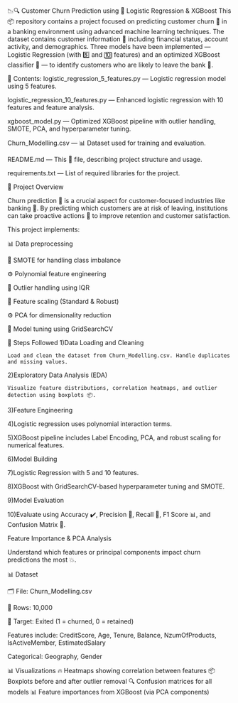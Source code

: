 📉🔍 Customer Churn Prediction using 🤖 Logistic Regression & XGBoost
This 📦 repository contains a project focused on predicting customer churn 🔄 in a banking environment using advanced machine learning techniques. The dataset contains customer information 🧾 including financial status, account activity, and demographics. Three models have been implemented — Logistic Regression (with 5️⃣ and 🔟 features) and an optimized XGBoost classifier 🚀 — to identify customers who are likely to leave the bank 🏦.

📁 Contents:
 logistic_regression_5_features.py — Logistic regression model using 5 features.
 
 logistic_regression_10_features.py — Enhanced logistic regression with 10 features and feature analysis.
 
 xgboost_model.py — Optimized XGBoost pipeline with outlier handling, SMOTE, PCA, and hyperparameter tuning.
 
 Churn_Modelling.csv — 📊 Dataset used for training and evaluation.
 
 README.md — This 📄 file, describing project structure and usage.
 
 requirements.txt — List of required libraries for the project.

🌟 Project Overview

Churn prediction 🔁 is a crucial aspect for customer-focused industries like banking 🏦. By predicting which customers are at risk of leaving, institutions can take proactive actions 🎯 to improve retention and customer satisfaction.

This project implements:

   📊 Data preprocessing
   
   🔁 SMOTE for handling class imbalance
   
   ⚙️ Polynomial feature engineering
   
   📏 Outlier handling using IQR
   
   🔐 Feature scaling (Standard & Robust)
   
   ⚙️ PCA for dimensionality reduction
   
   🧠 Model tuning using GridSearchCV

🔧 Steps Followed
 1)Data Loading and Cleaning
 
    Load and clean the dataset from Churn_Modelling.csv. Handle duplicates and missing values.
    
 2)Exploratory Data Analysis (EDA)
 
    Visualize feature distributions, correlation heatmaps, and outlier detection using boxplots 📦.
    
 3)Feature Engineering
 
 4)Logistic regression uses polynomial interaction terms.
 
 5)XGBoost pipeline includes Label Encoding, PCA, and robust scaling for numerical features.
 
 6)Model Building
 
 7)Logistic Regression with 5 and 10 features.
 
 8)XGBoost with GridSearchCV-based hyperparameter tuning and SMOTE.
 
 9)Model Evaluation
 
 10)Evaluate using Accuracy ✔️, Precision 🎯, Recall 🔁, F1 Score 📊, and Confusion Matrix 🔀.
 
 Feature Importance & PCA Analysis
 
 Understand which features or principal components impact churn predictions the most 💥.


 📊 Dataset
 
 🗂 File: Churn_Modelling.csv
 
 🧾 Rows: 10,000
 
 🎯 Target: Exited (1 = churned, 0 = retained)
 
 Features include: CreditScore, Age, Tenure, Balance, NzumOfProducts, IsActiveMember, EstimatedSalary
 
 Categorical: Geography, Gender


📊 Visualizations
  🔥 Heatmaps showing correlation between features
  📦 Boxplots before and after outlier removal
  🔍 Confusion matrices for all models
  📊 Feature importances from XGBoost (via PCA components)
